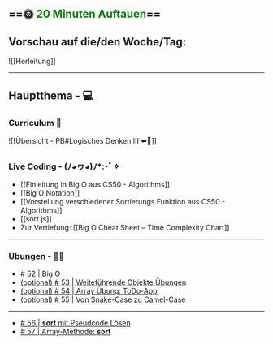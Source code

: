 ## ==🌞 <font style="color:green">20 Minuten Auftauen</font>==

## Vorschau auf die/den Woche/Tag:

![[Herleitung]]

---

## Hauptthema - 💻

### Curriculum 📝

![[Übersicht - PB#Logisches Denken III ⬅️👀]]


### Live Coding -  (ﾉ◕ヮ◕)ﾉ*:･ﾟ✧

- [[Einleitung in Big O aus CS50 - Algorithms]]
- [[Big O Notation]]
- [[Vorstellung verschiedener Sortierungs Funktion aus CS50 - Algorithms]]
- [[sort.js]]
- Zur Vertiefung: [[Big O Cheat Sheet – Time Complexity Chart]]


---

### [Übungen](https://classroom.github.com/classrooms/113973596-fbw-wd-22-d07-ubungsaufgaben) - 🏋️‍♂️

- [# 52 | Big O](https://github.com/DigitalCareerInstitute/PB-datastructure-bigO)  
-   [(optional) # 53 | Weiteführende Objekte Übungen](https://github.com/DigitalCareerInstitute/PB-Objects-Exercises)
-   [(optional) # 54 | Array Übung: ToDo-App](https://github.com/DigitalCareerInstitute/PB-Functions-ToDosApp/tree/master)
-   [(optional) # 55 | Von Snake-Case zu Camel-Case](https://github.com/DigitalCareerInstitute/PB-datastructure-function-composition)

---

- [ # 56 | **sort** mit Pseudcode Lösen](https://github.com/DigitalCareerInstitute/PB-datastructure-logicalthinking/tree/master)
-  [# 57 | Array-Methode: **sort**](https://github.com/DigitalCareerInstitute/PB-Data-Structure-ArrayMethod-sort)

  
